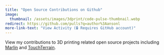```yaml
---
title: "Open Source Contributions on Github"
image: 
  thumbnail: /assets/images/3dprint/code-pulse-thumbnail.webp
redirect: https://github.com/pulls?q=author%3Aansonl
more-link-text: "View Activity (🔒 Requires GitHub account)"
---
```


View my contributions to 3D printing related open source projects including [Marlin](https://github.com/MarlinFirmware/Marlin) and [TouchTerrain](https://github.com/ChHarding/TouchTerrain_for_CAGEO). 